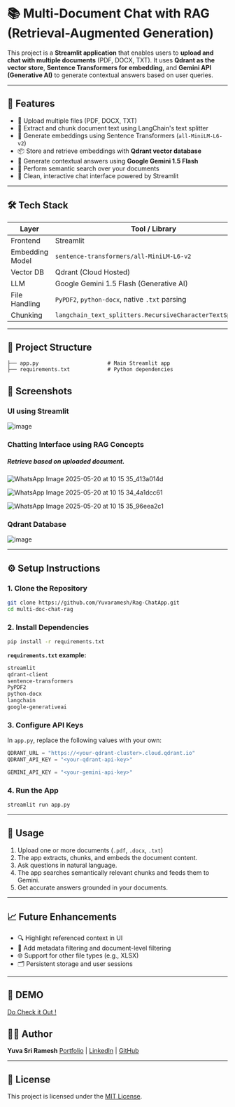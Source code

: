 
# 📚 Multi-Document Chat with RAG (Retrieval-Augmented Generation)

This project is a **Streamlit application** that enables users to **upload and chat with multiple documents** (PDF, DOCX, TXT). It uses **Qdrant as the vector store**, **Sentence Transformers for embedding**, and **Gemini API (Generative AI)** to generate contextual answers based on user queries.

---

## 🚀 Features

* 📂 Upload multiple files (PDF, DOCX, TXT)
* 📄 Extract and chunk document text using LangChain's text splitter
* 🧠 Generate embeddings using Sentence Transformers (`all-MiniLM-L6-v2`)
* 📦 Store and retrieve embeddings with **Qdrant vector database**
* 🤖 Generate contextual answers using **Google Gemini 1.5 Flash**
* 🔎 Perform semantic search over your documents
* 💬 Clean, interactive chat interface powered by Streamlit

---

## 🛠️ Tech Stack

| Layer           | Tool / Library                                            |
| --------------- | --------------------------------------------------------- |
| Frontend        | Streamlit                                                 |
| Embedding Model | `sentence-transformers/all-MiniLM-L6-v2`                  |
| Vector DB       | Qdrant (Cloud Hosted)                                     |
| LLM             | Google Gemini 1.5 Flash (Generative AI)                   |
| File Handling   | `PyPDF2`, `python-docx`, native `.txt` parsing            |
| Chunking        | `langchain_text_splitters.RecursiveCharacterTextSplitter` |

---

## 📂 Project Structure

```
├── app.py                      # Main Streamlit app
├── requirements.txt            # Python dependencies
```

## 📸 Screenshots

### UI using Streamlit

![image](https://github.com/user-attachments/assets/07c5c0b1-77a9-43c7-8c56-fbc78dba0c54)

### Chatting Interface using RAG Concepts
##### Retrieve based on uploaded document.

![WhatsApp Image 2025-05-20 at 10 15 35_413a014d](https://github.com/user-attachments/assets/bbcb3366-8dc3-48be-9246-0024ad037f73)

![WhatsApp Image 2025-05-20 at 10 15 34_4a1dcc61](https://github.com/user-attachments/assets/57cb1fa2-7695-4189-b758-f173f71860bb)

![WhatsApp Image 2025-05-20 at 10 15 35_96eea2c1](https://github.com/user-attachments/assets/aec8ec1f-5038-4830-a4ab-899ed2e778a1)

### Qdrant Database

![image](https://github.com/user-attachments/assets/1ec8c0e3-ad01-4c92-ae2c-e7faa30a7691)

---

## ⚙️ Setup Instructions

### 1. Clone the Repository

```bash
git clone https://github.com/Yuvaramesh/Rag-ChatApp.git
cd multi-doc-chat-rag
```

### 2. Install Dependencies

```bash
pip install -r requirements.txt
```

**`requirements.txt` example:**

```txt
streamlit
qdrant-client
sentence-transformers
PyPDF2
python-docx
langchain
google-generativeai
```

### 3. Configure API Keys

In `app.py`, replace the following values with your own:

```python
QDRANT_URL = "https://<your-qdrant-cluster>.cloud.qdrant.io"
QDRANT_API_KEY = "<your-qdrant-api-key>"

GEMINI_API_KEY = "<your-gemini-api-key>"
```

### 4. Run the App

```bash
streamlit run app.py
```
---

## 📌 Usage

1. Upload one or more documents (`.pdf`, `.docx`, `.txt`)
2. The app extracts, chunks, and embeds the document content.
3. Ask questions in natural language.
4. The app searches semantically relevant chunks and feeds them to Gemini.
5. Get accurate answers grounded in your documents.

---

## 📈 Future Enhancements

* 🔍 Highlight referenced context in UI
* 🧾 Add metadata filtering and document-level filtering
* 🌐 Support for other file types (e.g., XLSX)
* 🗂️ Persistent storage and user sessions

---

## 🔗 DEMO

[Do Check it Out !](https://rag-chatapp-by-yuva.streamlit.app/)

## 🧑‍💻 Author

**Yuva Sri Ramesh**
[Portfolio](https://yuva-sri-ramesh-portfolio.vercel.app) | [LinkedIn](https://www.linkedin.com/in/yuva-sri-ramesh/) | [GitHub](https://github.com/Yuva-Sri-Ramesh)

---

## 📜 License

This project is licensed under the [MIT License](LICENSE).

